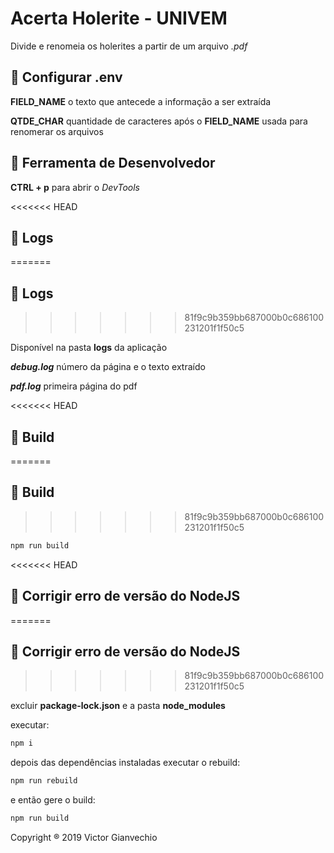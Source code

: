 # Acerta Holerite - UNIVEM

Divide e renomeia os holerites a partir de um arquivo _.pdf_

## :key: Configurar .env

**FIELD_NAME** o texto que antecede a informação a ser extraída

**QTDE_CHAR** quantidade de caracteres após o **FIELD_NAME** usada para renomerar os arquivos

## :wrench: Ferramenta de Desenvolvedor

**CTRL + p** para abrir o _DevTools_

<<<<<<< HEAD

## :page_facing_up: Logs

=======

## :page_facing_up: Logs

> > > > > > > 81f9c9b359bb687000b0c686100231201f1f50c5

Disponível na pasta **logs** da aplicação

**_debug.log_** número da página e o texto extraído

**_pdf.log_** primeira página do pdf

<<<<<<< HEAD

## :hammer: Build

=======

## :hammer: Build

> > > > > > > 81f9c9b359bb687000b0c686100231201f1f50c5

```sh
npm run build
```

<<<<<<< HEAD

## :wrench: Corrigir erro de versão do NodeJS

=======

## :wrench: Corrigir erro de versão do NodeJS

> > > > > > > 81f9c9b359bb687000b0c686100231201f1f50c5

excluir **package-lock.json** e a pasta **node_modules**

executar:

```sh
npm i
```

depois das dependências instaladas executar o rebuild:

```sh
npm run rebuild
```

e então gere o build:

```sh
npm run build
```

Copyright ® 2019 Victor Gianvechio
